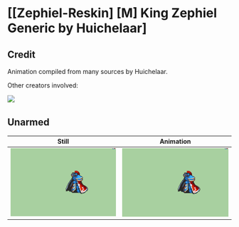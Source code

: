 # [\[Zephiel-Reskin\] \[M\] King Zephiel Generic by Huichelaar]

## Credit

Animation compiled from many sources by Huichelaar.

Other creators involved:

<img src="./Credits.png" />

## Unarmed

| Still | Animation |
| :---: | :-------: |
| ![Unarmed still](./Unarmed_000.png) | ![Unarmed animation](./Unarmed.gif) |
